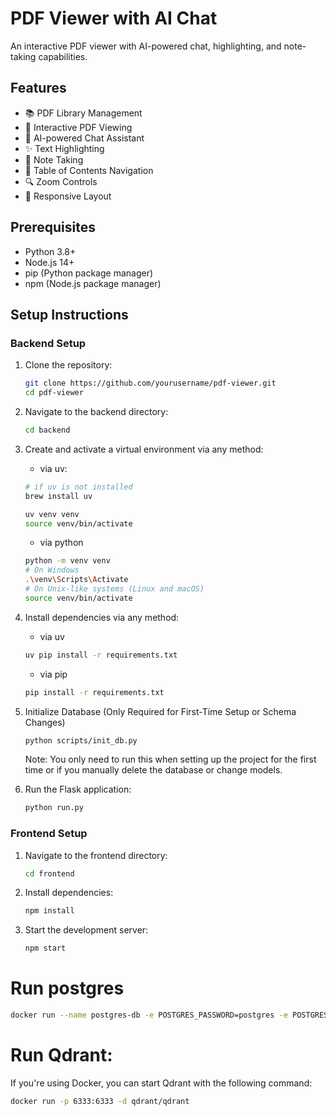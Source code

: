 # PDF Viewer with AI Chat

An interactive PDF viewer with AI-powered chat, highlighting, and note-taking capabilities.

## Features

- 📚 PDF Library Management
- 📖 Interactive PDF Viewing
- 🤖 AI-powered Chat Assistant
- ✨ Text Highlighting
- 📝 Note Taking
- 📑 Table of Contents Navigation
- 🔍 Zoom Controls
- 📱 Responsive Layout

## Prerequisites

- Python 3.8+
- Node.js 14+
- pip (Python package manager)
- npm (Node.js package manager)

## Setup Instructions

### Backend Setup

1. Clone the repository:
   ```bash
   git clone https://github.com/yourusername/pdf-viewer.git
   cd pdf-viewer
   ```

2. Navigate to the backend directory:
   ```bash
   cd backend
   ```

3. Create and activate a virtual environment via any method:

   - via uv:
   ```bash
   # if uv is not installed
   brew install uv

   uv venv venv
   source venv/bin/activate
   ```

   - via python
   ```bash
   python -m venv venv
   # On Windows
   .\venv\Scripts\Activate
   # On Unix-like systems (Linux and macOS)
   source venv/bin/activate
   ```

4. Install dependencies via any method:

   - via uv
   ```bash
   uv pip install -r requirements.txt
   ```

   - via pip
   ```bash
   pip install -r requirements.txt
   ```

5. Initialize Database (Only Required for First-Time Setup or Schema Changes)
   ```bash
   python scripts/init_db.py
   ```
   Note: You only need to run this when setting up the project for the first time or if you manually delete the database or change models.

5. Run the Flask application:
   ```bash
   python run.py
   ```

### Frontend Setup

1. Navigate to the frontend directory:
   ```bash
   cd frontend
   ```

2. Install dependencies:
   ```bash
   npm install
   ```

3. Start the development server:
   ```bash
   npm start
   ```


# Run postgres
```bash
docker run --name postgres-db -e POSTGRES_PASSWORD=postgres -e POSTGRES_USER=postgres -e POSTGRES_DB=app -p 5432:5432 -d postgres:latest
```


# Run Qdrant:
If you're using Docker, you can start Qdrant with the following command:
```bash
docker run -p 6333:6333 -d qdrant/qdrant
```